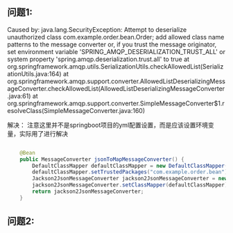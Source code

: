 
## 问题1:

Caused by: java.lang.SecurityException: Attempt to deserialize unauthorized class com.example.order.bean.Order; add allowed class name patterns to the message converter or, if you trust the message originator, set environment variable 'SPRING_AMQP_DESERIALIZATION_TRUST_ALL' or system property 'spring.amqp.deserialization.trust.all' to true
at org.springframework.amqp.utils.SerializationUtils.checkAllowedList(SerializationUtils.java:164)
at org.springframework.amqp.support.converter.AllowedListDeserializingMessageConverter.checkAllowedList(AllowedListDeserializingMessageConverter.java:61)
at org.springframework.amqp.support.converter.SimpleMessageConverter$1.resolveClass(SimpleMessageConverter.java:160)

解决：
注意这里并不是springboot项目的yml配置设置，而是应该设置环境变量，实际用了进行解决

```java

    @Bean
    public MessageConverter jsonToMapMessageConverter() {
        DefaultClassMapper defaultClassMapper = new DefaultClassMapper();
        defaultClassMapper.setTrustedPackages("com.example.order.bean"); // trusted packages
        Jackson2JsonMessageConverter jackson2JsonMessageConverter = new Jackson2JsonMessageConverter();
        jackson2JsonMessageConverter.setClassMapper(defaultClassMapper);
        return jackson2JsonMessageConverter;
    }
```


## 问题2:

